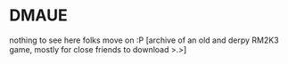 # DMAUE
nothing to see here folks move on :P [archive of an old and derpy RM2K3 game, mostly for close friends to download >.>]
